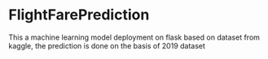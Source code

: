 # FlightFarePrediction
This a machine learning model deployment on flask based on dataset from kaggle, the prediction is done on the basis of 2019 dataset
